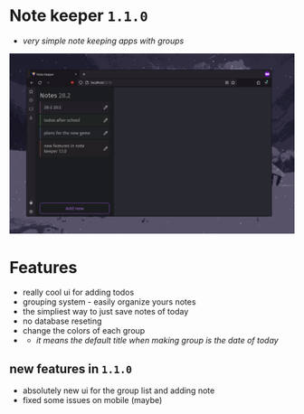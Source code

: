 # Note keeper `1.1.0`
- *very simple note keeping apps with groups*

![demo image](demo.png)

# Features
- really cool ui for adding todos
- grouping system - easily organize yours notes
- the simpliest way to just save notes of today
- no database reseting
- change the colors of each group
- - *it means the default title when making group is the date of today*

## new features in `1.1.0`
- absolutely new ui for the group list and adding note
- fixed some issues on mobile (maybe)